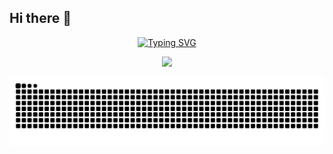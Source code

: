 ## Hi there 👋




<p align="center"><a href="https://git.io/typing-svg"><img src="https://readme-typing-svg.demolab.com?font=Fira+Code&duration=2500&pause=1000&width=435&lines=print('hello+world');console.log('hello+world');println!(%22hello+world%22);.+.+.+.+.+." alt="Typing SVG" /></a></p>





<p align="center"><img src="https://github-readme-stats.vercel.app/api?username=Zcb991&theme=blue-green" /></p>



<picture align="center">
  <source media="(prefers-color-scheme: dark)" srcset="https://raw.githubusercontent.com/Zcb991/Zcb991/output/github-contribution-grid-snake-dark.svg">
  <source media="(prefers-color-scheme: light)" srcset="https://raw.githubusercontent.com/Zcb991/Zcb991/output/github-contribution-grid-snake.svg">
  <img alt="github contribution grid snake animation" src="https://raw.githubusercontent.com/Zcb991/Zcb991/output/github-contribution-grid-snake.svg">
</picture>
